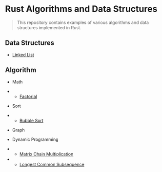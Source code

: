 # Rust Algorithms and Data Structures


>This repository contains examples of various algorithms and data structures implemented in Rust.


## Data Structures

- [Linked List](https://github.com/kyunghyunHan/rust_algorithm/blob/main/src/data_structure/linked_list/linked_list.md)

## Algorithm
- Math
- - [Factorial](https://github.com/kyunghyunHan/rust_algorithm/blob/main/src/algorithms/math/factorial/factorial.md)
- Sort
- - [Bubble Sort](https://github.com/kyunghyunHan/rust_algorithm/blob/main/src/algorithms/sort/bubble/bubble_sort.md)
- Graph

- Dynamic Programming
- - [Matrix Chain Multiplication]()
- - [Longest Common Subsequence]()